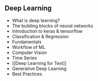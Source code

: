 
## Deep Learning
- What is deep learning? 
- The building blocks of neural networks
- Introduction to keras & tensorflow
- Classification & Regression
- Fundamentals
- Workflow of ML 
- Computer Vision
- Time Series
- [[Deep Learning for Text]]
- Generative Deep Learning
- Best Practices

